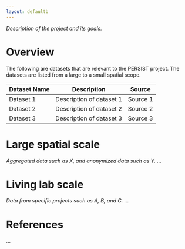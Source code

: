 ```yaml
---
layout: defaultb
---
```


*Description of the project and its goals.*

# Overview

The following are datasets that are relevant to the PERSIST project. The datasets are listed from a large to a small spatial scope.

| Dataset Name | Description | Source |
|--------------|-------------|--------|
| Dataset 1    | Description of dataset 1 | Source 1 |
| Dataset 2    | Description of dataset 2 | Source 2 |
| Dataset 3    | Description of dataset 3 | Source 3 |

# Large spatial scale

*Aggregated data such as X, and anonymized data such as Y. ...*

# Living lab scale

*Data from specific projects such as A, B, and C. ...*

# References 
...